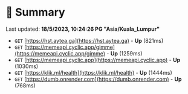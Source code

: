 # 📖 Summary
Last updated: **18/5/2023, 10:24:26 PG "Asia/Kuala_Lumpur"**

- `GET` [https://hst.aytea.ga](https://hst.aytea.ga) - **Up** (821ms)
- `GET` [https://memeapi.cyclic.app/gimme](https://memeapi.cyclic.app/gimme) - **Up** (1259ms)
- `GET` [https://memeapi.cyclic.app](https://memeapi.cyclic.app) - **Up** (1030ms)
- `GET` [https://klik.ml/health](https://klik.ml/health) - **Up** (1444ms)
- `GET` [https://dumb.onrender.com](https://dumb.onrender.com) - **Up** (768ms)
